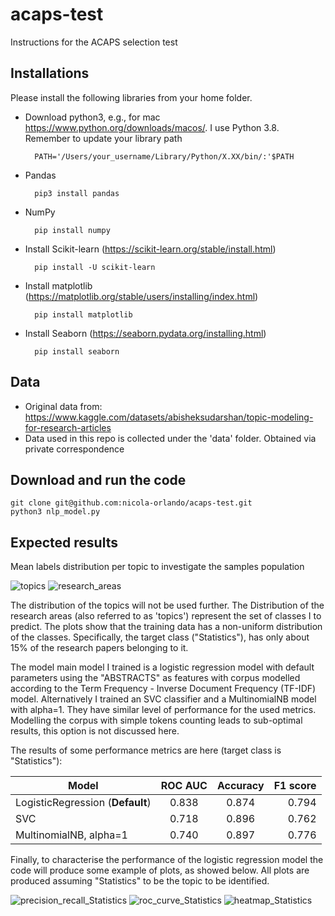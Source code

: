 # acaps-test
 Instructions for the ACAPS selection test 

## Installations

Please install the following libraries from your home folder.  

- Download python3, e.g., for mac https://www.python.org/downloads/macos/. I use Python 3.8. Remember to update your library path
        
        PATH='/Users/your_username/Library/Python/X.XX/bin/:'$PATH 

- Pandas 

        pip3 install pandas
        
- NumPy 

        pip install numpy 

- Install Scikit-learn (https://scikit-learn.org/stable/install.html)

        pip install -U scikit-learn 

- Install matplotlib (https://matplotlib.org/stable/users/installing/index.html)

        pip install matplotlib

- Install Seaborn (https://seaborn.pydata.org/installing.html)

        pip install seaborn

## Data

- Original data from: https://www.kaggle.com/datasets/abisheksudarshan/topic-modeling-for-research-articles
- Data used in this repo is collected under the 'data' folder. Obtained via private correspondence 

## Download and run the code 

    git clone git@github.com:nicola-orlando/acaps-test.git 
    python3 nlp_model.py

## Expected results 

Mean labels distribution per topic to investigate the samples population

![topics](https://user-images.githubusercontent.com/26884030/207294639-5036ebb5-4f32-4651-bd67-2026711477ed.png)
![research_areas](https://user-images.githubusercontent.com/26884030/207294707-4e3285e5-63ee-4cac-8992-343e705f6cb3.png)

The distribution of the topics will not be used further. The Distribution of the research areas (also referred to as 'topics') represent the set of classes I to predict. 
The plots show that the training data has a non-uniform distribution of the classes. Specifically, the target class ("Statistics"), has only about 15% of the research papers belonging to it.  

The model main model I trained is a logistic regression model with default parameters using the "ABSTRACTS" as features with corpus modelled according to the Term Frequency - Inverse Document Frequency (TF-IDF) model. 
Alternatively I trained an SVC classifier and a MultinomialNB model with alpha=1. They have similar level of performance for the used metrics. Modelling the corpus with simple tokens counting leads to sub-optimal results, this option is not discussed here. 

The results of some performance metrics are here (target class is "Statistics"):

| Model                   | ROC AUC       | Accuracy  | F1 score |
| -------------                |:-------------:|:-----:| -----:|
| LogisticRegression (**Default**) | 0.838 | 0.874 | 0.794  |
| SVC                              | 0.718 | 0.896 | 0.762  |  
| MultinomialNB, alpha=1           | 0.740 | 0.897 | 0.776  |


Finally, to characterise the performance of the logistic regression model the code will produce some example of plots, as showed below. All plots are produced assuming "Statistics" to be the topic to be identified. 

![precision_recall_Statistics](https://user-images.githubusercontent.com/26884030/207298733-740f4f02-9d39-488c-9da2-12817ef99a3e.png)
![roc_curve_Statistics](https://user-images.githubusercontent.com/26884030/207298749-e88d3a33-c884-4c07-8642-f54ef81a327f.png)
![heatmap_Statistics](https://user-images.githubusercontent.com/26884030/207298716-1bfe1ebe-a477-4447-86b5-10ef004585d9.png)
